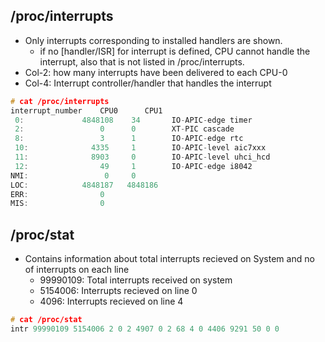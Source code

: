 ## /proc/interrupts
- Only interrupts corresponding to installed handlers are shown.
  - if no [handler/ISR] for interrupt is defined, CPU cannot handle the interrupt, also that is not listed in /proc/interrupts.
- Col-2: how many interrupts have been delivered to each CPU-0
- Col-4: Interrupt controller/handler that handles the interrupt 
```c
# cat /proc/interrupts
interrupt_number	CPU0 	  CPU1
 0:             4848108    34 		IO-APIC-edge timer
 2:                 0      0 		XT-PIC cascade
 8:                 3      1 		IO-APIC-edge rtc
 10:              4335     1 		IO-APIC-level aic7xxx
 11:              8903     0 		IO-APIC-level uhci_hcd
 12:                49     1 		IO-APIC-edge i8042
NMI:                 0     0
LOC:            4848187   4848186
ERR:                0
MIS:                0
```

## /proc/stat
- Contains information about total interrupts recieved on System and no of interrupts on each line
  - 99990109: Total interrupts received on system
  - 5154006: Interrupts recieved on line 0
  - 4096: Interrupts recieved on line 4
```c
# cat /proc/stat
intr 99990109 5154006 2 0 2 4907 0 2 68 4 0 4406 9291 50 0 0
```
